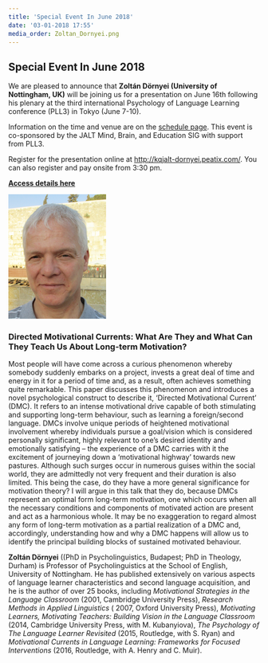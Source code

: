 ```yaml
---
title: 'Special Event In June 2018'
date: '03-01-2018 17:55'
media_order: Zoltan_Dornyei.png
---
```


## Special Event In June 2018

We are pleased to announce that <strong> Zoltán Dörnyei (University of Nottingham, UK)</strong> will be joining us for a presentation on June 16th following his plenary at the third international Psychology of Language Learning conference (PLL3) in Tokyo (June 7-10).

Information on the time and venue are on the <a href="/chapters/kq/schedule/2018/June/16">schedule page</a>. This event is co-sponsored by the JALT Mind, Brain, and Education SIG with support from PLL3.

Register for the presentation online at http://kqjalt-dornyei.peatix.com/. You can also register and pay onsite from 3:30 pm.

<a href="/chapters/kq/content/access-details-dornyei"><strong>Access details here</strong></a>
 
<span class="pull-right">![Zoltan_Dornyei](Zoltan_Dornyei.png "Zoltan_Dornyei")</span>
<h3>Directed Motivational Currents: What Are They and What Can They Teach Us About Long-term Motivation?</h3>

Most people will have come across a curious phenomenon whereby somebody suddenly embarks on a project, invests a great deal of time and energy in it for a period of time and, as a result, often achieves something quite remarkable. This paper  discusses this phenomenon and introduces a novel psychological construct to describe it, ‘Directed Motivational Current’ (DMC). It refers to an intense motivational drive capable of both stimulating and supporting long-term behaviour, such as learning a foreign/second language. DMCs involve unique periods of heightened motivational involvement whereby individuals pursue a goal/vision which is considered personally significant, highly relevant to one’s desired identity and emotionally satisfying – the experience of a DMC carries with it the excitement of journeying down a ‘motivational highway’ towards new pastures. Although such surges occur in numerous guises within the social world, they are admittedly not very frequent and their duration is also limited. This being the case, do they have a more general significance for motivation theory? I will argue in this talk that they do, because DMCs represent an optimal form long-term motivation, one which occurs when all the necessary conditions and components of motivated action are present and act as a harmonious whole. It may be no exaggeration to regard almost any form of long-term motivation as a partial realization of a DMC and, accordingly, understanding how and why a DMC happens will allow us to identify the principal building blocks of sustained motivated behaviour.

<strong>Zoltán Dörnyei</strong> ((PhD in Psycholinguistics, Budapest; PhD in Theology, Durham) is Professor of Psycholinguistics at the School of English, University of Nottingham. He has published extensively on various aspects of language learner characteristics and second language acquisition, and he is the author of over 25 books, including <cite>Motivational Strategies in the Language Classroom</cite> (2001, Cambridge University Press), <cite>Research Methods in Applied Linguistics</cite> ( 2007, Oxford University Press), <cite>Motivating Learners, Motivating Teachers: Building Vision in the Language Classroom</cite> (2014, Cambridge University Press, with M. Kubanyiova), <cite>The Psychology of The Language Learner Revisited</cite> (2015, Routledge, with S. Ryan) and <cite>Motivational Currents in Language Learning: Frameworks for Focused Interventions</cite> (2016, Routledge, with A. Henry and C. Muir).